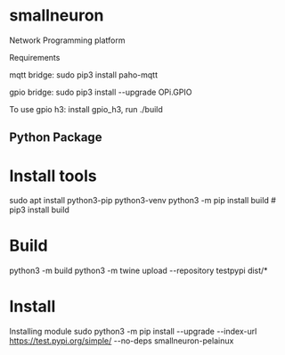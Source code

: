 # smallneuron
Network Programming platform

Requirements

mqtt bridge:
    sudo pip3 install paho-mqtt

gpio bridge:
    sudo pip3 install --upgrade OPi.GPIO


To use gpio h3: install gpio_h3, run 
  ./build
##
##  Python Package
# Install tools
sudo apt install python3-pip python3-venv
python3 -m pip install build # pip3 install build


# Build
python3 -m build
python3 -m twine upload --repository testpypi dist/*

# Install
Installing module
	sudo python3 -m pip install --upgrade --index-url https://test.pypi.org/simple/ --no-deps smallneuron-pelainux